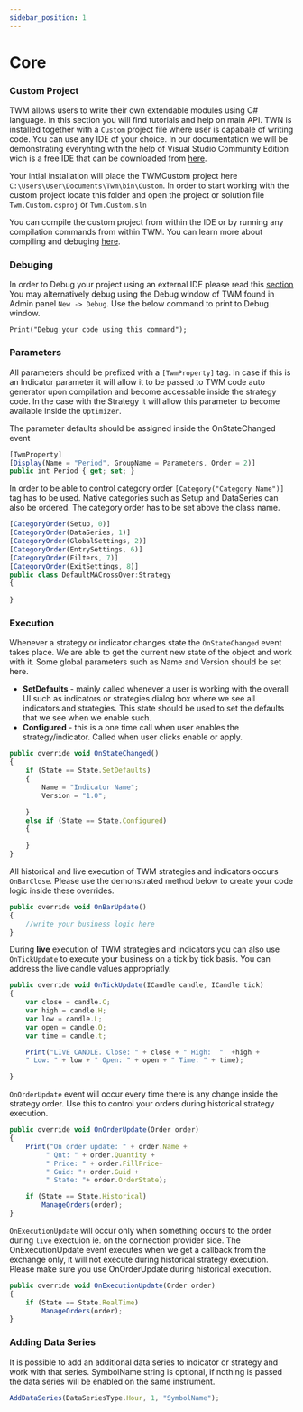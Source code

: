 ```yaml
---
sidebar_position: 1
---
```


# Core

### Custom Project

TWM allows users to write their own extendable modules using C# language. In this section you will find tutorials and help on main API. TWN is installed together with a `Custom` project file where user is capabale of writing code. You can use any IDE of your choice. In our documentation we will be demonstrating everyhting with the help of Visual Studio Community Edition wich is a free IDE that can be downloaded from [here](https://visualstudio.microsoft.com/downloads/).

Your intial installation will place the TWMCustom project here `C:\Users\User\Documents\Twm\bin\Custom`. In order to start working with the custom project locate this folder and open the project or solution file `Twm.Custom.csproj` or `Twm.Custom.sln`

You can compile the custom project from within the IDE or by running any compilation commands from within TWM. You can learn more about compiling and debuging [here](../platform/compilation.md).

### Debuging

In order to Debug your project using an external IDE please read this [section](../platform/compilation.md#debuging) You may alternatively debug using the Debug window of TWM found in Admin panel `New -> Debug`. Use the below command to print to Debug window.

```
Print("Debug your code using this command");
```

### Parameters

All parameters should be prefixed with a `[TwmProperty]` tag. In case if this is an Indicator parameter it will allow it to be passed to TWM code auto generator upon compilation and become accessable inside the strategy code. In the case with the Strategy it will allow this parameter to become available inside the `Optimizer`. 

The parameter defaults should be assigned inside the OnStateChanged event

```js
[TwmProperty]
[Display(Name = "Period", GroupName = Parameters, Order = 2)]
public int Period { get; set; }
```

In order to be able to control category order `[Category("Category Name")]` tag has to be used. Native categories such as Setup and DataSeries can also be ordered. The category order has to be set above the class name.

```js
[CategoryOrder(Setup, 0)]
[CategoryOrder(DataSeries, 1)]
[CategoryOrder(GlobalSettings, 2)]
[CategoryOrder(EntrySettings, 6)]
[CategoryOrder(Filters, 7)]
[CategoryOrder(ExitSettings, 8)]
public class DefaultMACrossOver:Strategy
{
    
}
```

### Execution

Whenever a strategy or indicator changes state the `OnStateChanged` event takes place. We are able to get the current new state of the object and work with it. Some global parameters such as Name and Version should be set here.

- **SetDefaults** - mainly called whenever a user is working with the overall UI such as indicators or strategies dialog box where we see all indicators and strategies. This state should be used to set the defaults that we see when we enable such.
- **Configured** - this is a one time call when user enables the strategy/indicator. Called when user clicks enable or apply.

```js
public override void OnStateChanged()
{
    if (State == State.SetDefaults)
    {
        Name = "Indicator Name";
        Version = "1.0";

    }
    else if (State == State.Configured)
    {
        
    }
}
```

All historical and live execution of TWM strategies and indicators occurs `OnBarClose`. Please use the demonstrated method below to create your code logic inside these overrides.

```js
public override void OnBarUpdate()
{
    //write your business logic here
}

```

During **live** execution of TWM strategies and indicators you can also use `OnTickUpdate` to execute your business on a tick by tick basis. You can address the live candle values appropriatly.

```js
public override void OnTickUpdate(ICandle candle, ICandle tick)
{
    var close = candle.C;
    var high = candle.H;
    var low = candle.L;
    var open = candle.O;
    var time = candle.t;

    Print("LIVE CANDLE. Close: " + close + " High:  "  +high + 
    " Low: " + low + " Open: " + open + " Time: " + time);

}
```

`OnOrderUpdate` event will occur every time there is any change inside the strategy order. Use this to control your orders during historical strategy execution.

```js
public override void OnOrderUpdate(Order order)
{
    Print("On order update: " + order.Name + 
         " Qnt: " + order.Quantity + 
         " Price: " + order.FillPrice+ 
         " Guid: "+ order.Guid + 
         " State: "+ order.OrderState);

    if (State == State.Historical)
        ManageOrders(order);
}
```

`OnExecutionUpdate` will occur only when something occurs to the order during `live` exectuion ie. on the connection provider side. The OnExecutionUpdate event executes when we get a callback from the exchange only, it will not execute during historical strategy execution. Please make sure you use OnOrderUpdate during historical execution.

```js
public override void OnExecutionUpdate(Order order)
{
    if (State == State.RealTime)
        ManageOrders(order);
}
```

### Adding Data Series

It is possible to add an additional data series to indicator or strategy and work with that series. SymbolName string is optional, if nothing is passed the data series will be enabled on the same instrument.


```js
AddDataSeries(DataSeriesType.Hour, 1, "SymbolName");
```



